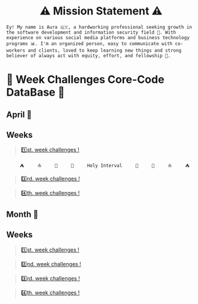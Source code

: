 <h1 align="center"> ⚠️ Mission Statement ⚠️ </h1>

`Ey! My name is Aura 🇬🇹, a hardworking professional seeking growth in the software development and information security field 🔐. With experience on various social media platforms and business technology programs 📊. I'm an organized person, easy to communicate with co-workers and clients, loved to keep learning new things and strong believer of always act with equity, effort, and fellowship 🌸.`

# 🎯 Week Challenges Core-Code DataBase 🚀
## April 📅
## Weeks

>[1️⃣st. week challenges !](/April/week1.md)

`     ⛺     ⛵     🌴     🌊     Holy Interval     🌊     🌴     ⛵     ⛺`

>[3️⃣rd. week challenges !](/April/week3.md)

>[4️⃣th. week challenges !](/April/week4.md)


## Month 📅
## Weeks

>[1️⃣st. week challenges !](/___/week1.md)

>[2️⃣nd. week challenges !](/___/week2.md)

>[3️⃣rd. week challenges !](/____/week3.md)

>[4️⃣th. week challenges !](/____/week4.md)
